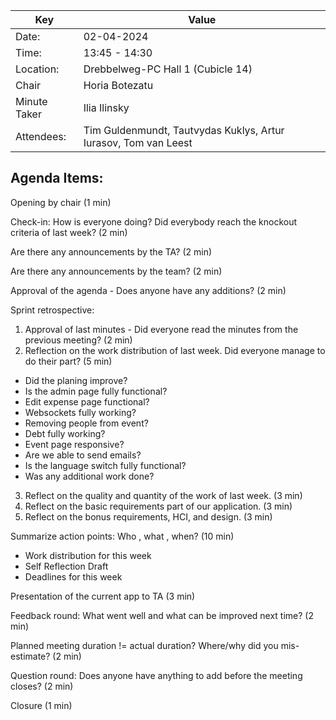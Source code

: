 | Key | Value                                                         |
| --- |---------------------------------------------------------------|
| Date: | 02-04-2024                                                    |
| Time: | 13:45 - 14:30                                                 |
| Location: | Drebbelweg-PC Hall 1 (Cubicle 14)                             |
| Chair | Horia Botezatu                                                |
| Minute Taker | Ilia Ilinsky                                                  |
| Attendees: | Tim Guldenmundt, Tautvydas Kuklys, Artur Iurasov, Tom van Leest |

## Agenda Items:
Opening by chair (1 min)

Check-in: How is everyone doing? Did everybody reach the knockout criteria of last week? (2 min)

Are there any announcements by the TA? (2 min)

Are there any announcements by the team? (2 min)

Approval of the agenda - Does anyone have any additions? (2 min)

Sprint retrospective:
1. Approval of last minutes - Did everyone read the minutes from the previous meeting? (2 min)
2. Reflection on the work distribution of last week. Did everyone manage to do their part? (5 min)
- Did the planing improve?
- Is the admin page fully functional?
- Edit expense page functional?
- Websockets fully working?
- Removing people from event?
- Debt fully working?
- Event page responsive?
- Are we able to send emails?
- Is the language switch fully functional?
- Was any additional work done?
3. Reflect on the quality and quantity of the work of last week. (3 min)
4. Reflect on the basic requirements part of our application. (3 min)
5. Reflect on the bonus requirements, HCI, and design. (3 min)

Summarize action points: Who , what , when? (10 min)
- Work distribution for this week
- Self Reflection Draft
- Deadlines for this week

Presentation of the current app to TA (3 min)

Feedback round: What went well and what can be improved next time? (2 min)

Planned meeting duration != actual duration? Where/why did you mis-estimate? (2 min)

Question round: Does anyone have anything to add before the meeting closes? (2 min)

Closure (1 min)